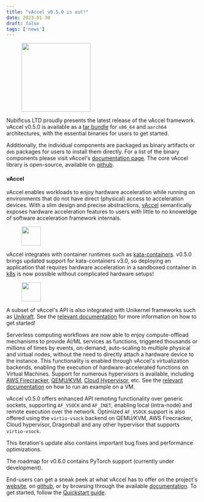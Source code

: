 ```yaml
---
title: "vAccel v0.5.0 is out!"
date: 2023-01-30
draft: false
tags: ['news']
---
```


<figure>
        <img src="/images/vaccel-logo_draft.svg#floatright" width="180px" alt="" style="floatleft;" />
</figure>

Nubificus LTD proudly presents the latest release of the vAccel framework.
vAccel v0.5.0 is available as a [tar
bundle](https://github.com/cloudkernels/vaccel/releases/tag/v0.5.0) for `x86_64`
and `aarch64` architectures, with the essential binaries for users to get started.

Additionally, the individual components are packaged as binary artifacts or `deb`
packages for users to install them directly. For a list of the binary
components please visit vAccel's [documentation
page](https://docs.vaccel.org/binaries#binaries). The core vAccel library is
open-source, available on [github](https://github.com/cloudkernels/vaccelrt).

#### vAccel

vAccel enables workloads to enjoy hardware acceleration while running on
environments that do not have direct (physical) access to acceleration devices.
With a slim design and precise abstractions, [vAccel](https://vaccel.org)
semantically exposes hardware acceleration features to users with little to no
knoweldge of software acceleration framework internals.

<figure>
        <img src="/images/kata-logo.png#floatleft" width="50px" alt="" />
</figure>

vAccel integrates with container runtimes such as
[kata-containers](https://katacontainers.io). v0.5.0 brings updated support for
kata-containers v3.0, so deploying an application that requires hardware
acceleration in a sandboxed container in [k8s](https://kubernetes.io) is now
possible without complicated hardware setups! 

<figure>
        <img src="/images/unikraft-u.svg#floatright" width="50px" alt="" />
</figure>

A subset of vAccel's API is also integrated with Unikernel frameworks such as
[Unikraft](https://unikraft.org). See the [relevant
documentation](https://docs.vaccel.org/unikernels/unikernels) for more information on how
to get started!


Serverless computing workflows are now able to enjoy compute-offload mechanisms
to provide AI/ML services as functions, triggered thousands or millions of
times by events, on-demand, auto-scaling to multiple physical and virtual
nodes, without the need to directly attach a hardware device to the instance.
This functionality is enabled through vAccel's virtualization backends,
enabling the execution of hardware-accelerated functions on Virtual Machines.
Support for numerous hypervisors is available, including [AWS
Firecracker](https://firecracker-microvm.github.io/),
[QEMU/KVM](https://github.com/qemu/qemu), [Cloud
Hypervisor](https://www.cloudhypervisor.org/), etc.  See the [relevant
documentation](https://docs.vaccel.org/vm-example) on how to run an example on
a VM.

vAccel v0.5.0 offers enhanced API remoting functionality over generic sockets,
supporting `AF_VSOCK` and `AF_INET`, enabling local (intra-node) and remote
execution over the network. Optimized `AF_VSOCK` support is also offered using
the `virtio-vsock` backend on QEMU/KVM, AWS Firecracker, Cloud hypervisor,
Dragonball and any other hypervisor that supports `virtio-vsock`.

This iteration's update also contains important bug fixes and performance
optimizations.

The roadmap for v0.6.0 contains PyTorch support (currently under development).

End-users can get a sneak peek at what vAccel has to offer on the project's
[website](https://vaccel.org), on
[github](https://github.com/cloudkernels/vaccelrt), or by browsing through the available
[documentation](https://docs.vaccel.org). To get started, follow the
[Quickstart guide](https://docs.vaccel.org/quickstart).